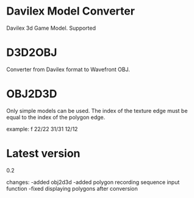 # Davilex Model Converter
Davilex 3d Game Model. Supported
# D3D2OBJ
Converter from Davilex format to Wavefront OBJ.
# OBJ2D3D
Only simple models can be used. The index of the texture edge must be equal to the index of the polygon edge.

example: f 22/22 31/31 12/12
# Latest version
0.2

changes:
-added obj2d3d
-added polygon recording sequence input function
-fixed displaying polygons after conversion